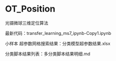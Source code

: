 # OT_Position
光镊微球三维定位算法

最新代码：transfer_learning_ms7_ipynb-Copy1.ipynb

小样本 超参数网格搜索结果：分类模型超参数结果.xlsx

分类脚本结果列表：多分类脚本结果明细.md
